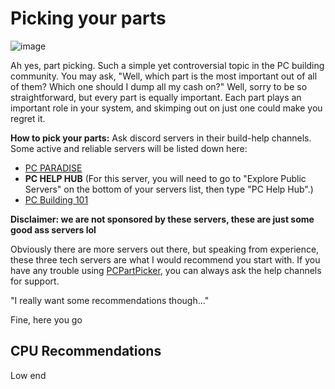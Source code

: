 # Picking your parts

![image](https://i.pcmag.com/imagery/articles/06LiQJzDE1OdJcUdbgqwz1X-15..v1569470572.jpg)

Ah yes, part picking. Such a simple yet controversial topic in the PC building community. You may ask, "Well, which part is the most important out of all of them? Which one should I dump all my cash on?" Well, sorry to be so straightforward, but every part is equally important. Each part plays an important role in your system, and skimping out on just one could make you regret it.

**How to pick your parts:** Ask discord servers in their build-help channels. Some active and reliable servers will be listed down here:

- [PC PARADISE](https://discord.gg/pcparadise)
- **PC HELP HUB** (For this server, you will need to go to "Explore Public Servers" on the bottom of your servers list, then type "PC Help Hub".)
- [PC Building 101](https://discord.gg/Etzp7H9T)

**Disclaimer: we are not sponsored by these servers, these are just some good ass servers lol**

Obviously there are more servers out there, but speaking from experience, these three tech servers are what I would recommend you start with. If you have any trouble using [PCPartPicker](https://pcpartpicker.com/), you can always ask the help channels for support.

"I really want some recommendations though..."

Fine, here you go

## CPU Recommendations

Low end 
